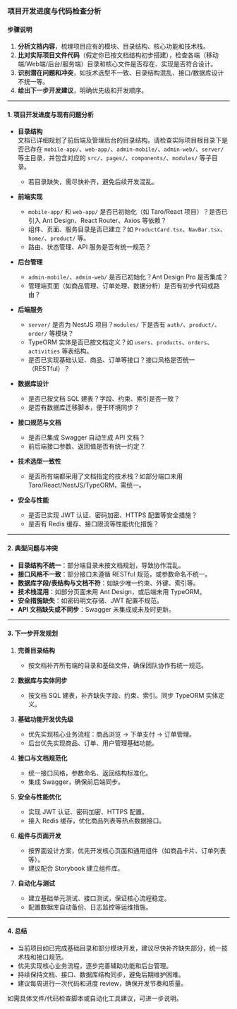 ### 项目开发进度与代码检查分析

#### 步骤说明
1. **分析文档内容**，梳理项目应有的模块、目录结构、核心功能和技术栈。
2. **比对实际项目文件代码**（假定你已按文档结构初步搭建），检查各端（移动端/Web端/后台/服务端）目录和核心文件是否存在、实现是否符合设计。
3. **识别潜在问题和冲突**，如技术选型不一致、目录结构混乱、接口/数据库设计不统一等。
4. **给出下一步开发建议**，明确优先级和开发顺序。

---

#### 1. 项目开发进度与现有问题分析

- **目录结构**  
  文档已详细规划了前后端及管理后台的目录结构。请检查实际项目根目录下是否已存在 `mobile-app/`、`web-app/`、`admin-mobile/`、`admin-web/`、`server/` 等主目录，并包含对应的 `src/`、`pages/`、`components/`、`modules/` 等子目录。  
  - 若目录缺失，需尽快补齐，避免后续开发混乱。

- **前端实现**  
  - `mobile-app/` 和 `web-app/` 是否已初始化（如 Taro/React 项目）？是否已引入 Ant Design、React Router、Axios 等依赖？
  - 组件、页面、服务目录是否已建立？如 `ProductCard.tsx`、`NavBar.tsx`、`home/`、`product/` 等。
  - 路由、状态管理、API 服务是否有统一规范？

- **后台管理**  
  - `admin-mobile/`、`admin-web/` 是否已初始化？Ant Design Pro 是否集成？
  - 管理端页面（如商品管理、订单处理、数据分析）是否有初步代码或路由？

- **后端服务**  
  - `server/` 是否为 NestJS 项目？`modules/` 下是否有 `auth/`、`product/`、`order/` 等模块？
  - TypeORM 实体是否已按文档定义？如 `users`、`products`、`orders`、`activities` 等表结构。
  - 是否已实现基础认证、商品、订单等接口？接口风格是否统一（RESTful）？

- **数据库设计**  
  - 是否已按文档 SQL 建表？字段、约束、索引是否一致？
  - 是否有数据库迁移脚本，便于环境同步？

- **接口规范与文档**  
  - 是否已集成 Swagger 自动生成 API 文档？
  - 前后端接口参数、返回值是否有统一约定？

- **技术选型一致性**  
  - 是否所有端都采用了文档指定的技术栈？如部分端口未用 Taro/React/NestJS/TypeORM，需统一。

- **安全与性能**  
  - 是否已实现 JWT 认证、密码加密、HTTPS 配置等安全措施？
  - 是否有 Redis 缓存、接口限流等性能优化措施？

---

#### 2. 典型问题与冲突

- **目录结构不统一**：部分端目录未按文档规划，导致协作混乱。
- **接口风格不一致**：部分接口未遵循 RESTful 规范，或参数命名不统一。
- **数据库字段/表结构与文档不符**：如缺少唯一约束、外键、索引等。
- **技术栈混用**：如部分页面未用 Ant Design，或后端未用 TypeORM。
- **安全措施缺失**：如密码明文存储、JWT 配置不规范。
- **API 文档缺失或不同步**：Swagger 未集成或未及时更新。

---

#### 3. 下一步开发规划

1. **完善目录结构**  
   - 按文档补齐所有端的目录和基础文件，确保团队协作有统一规范。

2. **数据库与实体同步**  
   - 按文档 SQL 建表，补齐缺失字段、约束、索引。同步 TypeORM 实体定义。

3. **基础功能开发优先级**  
   - 优先实现核心业务流程：商品浏览 → 下单支付 → 订单管理。
   - 后台优先实现商品、订单、用户管理基础功能。

4. **接口与文档规范化**  
   - 统一接口风格，参数命名、返回结构标准化。
   - 集成 Swagger，确保前后端同步。

5. **安全与性能优化**  
   - 实现 JWT 认证、密码加密、HTTPS 配置。
   - 接入 Redis 缓存，优化商品列表等热点数据接口。

6. **组件与页面开发**  
   - 按界面设计方案，优先开发核心页面和通用组件（如商品卡片、订单列表等）。
   - 建议配合 Storybook 建立组件库。

7. **自动化与测试**  
   - 建立基础单元测试、接口测试，保证核心流程稳定。
   - 配置数据库自动备份、日志监控等运维措施。

---

#### 4. 总结

- 当前项目如已完成基础目录和部分模块开发，建议尽快补齐缺失部分，统一技术栈和接口规范。
- 优先实现核心业务流程，逐步完善辅助功能和后台管理。
- 持续保持文档、接口、数据库结构同步，避免后期维护困难。
- 建议每周进行一次代码和进度 review，确保开发节奏和质量。

如需具体文件/代码检查脚本或自动化工具建议，可进一步说明。